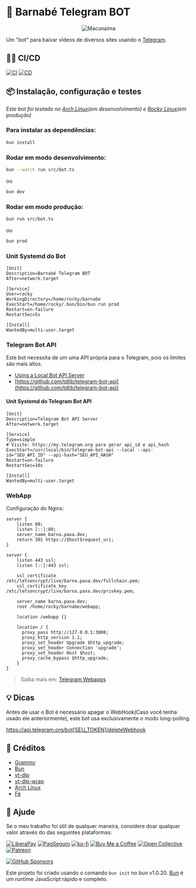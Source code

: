 # 🤖 Barnabé Telegram BOT

<!--suppress HtmlDeprecatedAttribute -->
<div align="center">
    <img src="./assets/macunaima2.jpg" alt="Macunaíma" />
</div>

Um "bot" para baixar vídeos de diversos sites usando o [Telegram](https://telegram.org).

## 🏃‍♂️ CI/CD

[![CI](https://github.com/sistematico/barnabe-telegram-bot/actions/workflows/ci.yml/badge.svg)](https://github.com/sistematico/barnabe-telegram-bot/actions/workflows/ci.yml)
[![CD](https://github.com/sistematico/barnabe-telegram-bot/actions/workflows/cd.yml/badge.svg)](https://github.com/sistematico/barnabe-telegram-bot/actions/workflows/cd.yml)

## 📦 Instalação, configuração e testes

*Este bot foi testado no [Arch Linux](https://archlinux.org)(em desenvolvimento) e [Rocky Linux](https://rockylinux.org)(em produção)*

### Para instalar as dependências:

```bash
bun install
```

### Rodar em modo desenvolvimento:

```bash
bun --watch run src/bot.ts
```
ou

```bash
bun dev
```

### Rodar em modo produção:

```bash
bun run src/bot.ts
```
ou

```bash
bun prod
```

### Unit Systemd do Bot

```
[Unit]
Description=Barnabé Telegram BOT
After=network.target

[Service]
User=rocky
WorkingDirectory=/home/rocky/barnabe
ExecStart=/home/rocky/.bun/bin/bun run prod
Restart=on-failure
RestartSec=5s

[Install]
WantedBy=multi-user.target 
```

### Telegram Bot API

Este bot necessita de um uma API própria para o Telegram, pois os limites são mais altos.

- [Using a Local Bot API Server](https://core.telegram.org/bots/api#using-a-local-bot-api-server)
- [https://github.com/tdlib/telegram-bot-api](https://github.com/tdlib/telegram-bot-api)

#### Unit Systemd do Telegram Bot API

```
[Unit]
Description=Telegram Bot API Server
After=network.target

[Service]
Type=simple
# Visite: https://my.telegram.org para gerar api_id e api_hash
ExecStart=/usr/local/bin/telegram-bot-api --local --api-id="SEU_API_ID" --api-hash="SEU_API_HASH" 
Restart=on-failure
RestartSec=10s

[Install]
WantedBy=multi-user.target
```

### WebApp

Configuração do Nginx:

```
server {
    listen 80;
    listen [::]:80;
    server_name barna.paxa.dev;
    return 301 https://$host$request_uri;
}

server {
    listen 443 ssl;
    listen [::]:443 ssl;

    ssl_certificate         /etc/letsencrypt/live/barna.paxa.dev/fullchain.pem;
    ssl_certificate_key     /etc/letsencrypt/live/barna.paxa.dev/privkey.pem;

    server_name barna.paxa.dev;
    root /home/rocky/barnabe/webapp;

    location /webapp {}

    location / { 
      proxy_pass http://127.0.0.1:3008;
      proxy_http_version 1.1;  
      proxy_set_header Upgrade $http_upgrade;  
      proxy_set_header Connection 'upgrade';  
      proxy_set_header Host $host;  
      proxy_cache_bypass $http_upgrade;  
    } 
}
```

> Saiba mais em: [Telegram Webapps](https://core.telegram.org/bots/webapps)

## 💡 Dicas

Antes de usar o Bot é necessário apagar o WebHook(Caso você tenha usado ele anteriormente), este bot usa exclusivamente o modo long-polling.

https://api.telegram.org/bot[SEU_TOKEN]/deleteWebhook

## 👏 Créditos

- [Grammy](https://grammy.dev)
- [Bun](https://bun.sh)
- [yt-dlp](https://github.com/yt-dlp/yt-dlp)
- [yt-dlp-wrap](https://github.com/foxesdocode/yt-dlp-wrap)
- [Arch Linux](https://archlinux.org)
- [Fé](https://pt.wikipedia.org/wiki/Fé)

## 🛟 Ajude

Se o meu trabalho foi útil de qualquer maneira, considere doar qualquer valor através do das seguintes plataformas:

[![LiberaPay](https://img.shields.io/badge/LiberaPay-gray?logo=liberapay&logoColor=white&style=flat-square)](https://liberapay.com/sistematico/donate) [![PagSeguro](https://img.shields.io/badge/PagSeguro-gray?logo=pagseguro&logoColor=white&style=flat-square)](https://pag.ae/bfxkQW) [![ko-fi](https://img.shields.io/badge/ko--fi-gray?logo=ko-fi&logoColor=white&style=flat-square)](https://ko-fi.com/K3K32RES9) [![Buy Me a Coffee](https://img.shields.io/badge/Buy_Me_a_Coffee-gray?logo=buy-me-a-coffee&logoColor=white&style=flat-square)](https://www.buymeacoffee.com/sistematico) [![Open Collective](https://img.shields.io/badge/Open_Collective-gray?logo=opencollective&logoColor=white&style=flat-square)](https://opencollective.com/sistematico) [![Patreon](https://img.shields.io/badge/Patreon-gray?logo=patreon&logoColor=white&style=flat-square)](https://patreon.com/sistematico)


[![GitHub Sponsors](https://img.shields.io/github/sponsors/sistematico?label=Github%20Sponsors)](https://github.com/sponsors/sistematico)

Este projeto foi criado usando o comando `bun init` no bun v1.0.20. [Bun](https://bun.sh) é um runtime JavaScript rápido e completo.

